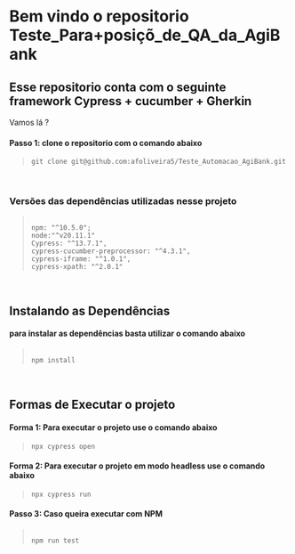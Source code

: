 # Bem vindo o repositorio Teste_Para+posiçõ_de_QA_da_AgiBank
## Esse repositorio conta com o seguinte framework Cypress + cucumber + Gherkin 


Vamos lá ?

#### Passo 1: clone o repositorio com o comando abaixo
>```
>git clone git@github.com:afoliveira5/Teste_Automacao_AgiBank.git
>```
&nbsp;

### Versões das dependências utilizadas nesse projeto
>```
>
>npm: "^10.5.0";
>node:"^v20.11.1"
>Cypress: "^13.7.1",
>cypress-cucumber-preprocessor: "^4.3.1",
>cypress-iframe: "^1.0.1",
>cypress-xpath: "^2.0.1"
>
>```
&nbsp;

## Instalando as Dependências
#### para instalar as dependências basta utilizar o comando abaixo
>```
>
>npm install
>
>```
&nbsp;

## Formas de Executar o projeto
#### Forma 1: Para executar o projeto use o comando abaixo
>```
>npx cypress open  
>```

#### Forma 2: Para executar o projeto em modo headless use o comando abaixo
>```
> npx cypress run
>```

#### Passo 3: Caso queira executar com NPM
>```
>
> npm run test
>
>```
